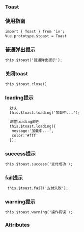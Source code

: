 ### Toast

### 使用指南
```html
import { Toast } from 'iv';
Vue.prototype.$toast = Toast

```
### 普通弹出提示

```html
this.$toast('普通弹出提示');
```
### 关闭toast
```html
this.$toast.close()

```
###  loading提示

```html
  默认
  this.$toast.loading('加载中...');

  设置loading颜色
  this.$toast.loading({
   message:'加载中...',
   color:'#fff'
  });


```
###   success提示

```html
this.$toast.success('支付成功');
```
###   fail提示

```html
 this.$toast.fail('支付失败');
```
###   warning提示

```html
this.$toast.warning('操作有误');
```

### Attributes

